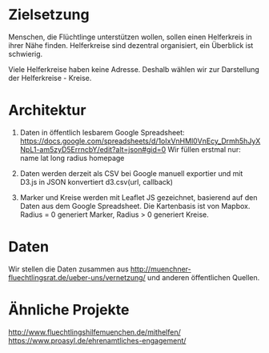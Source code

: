 # Zielsetzung

Menschen, die Flüchtlinge unterstützen wollen, sollen einen Helferkreis in ihrer Nähe finden. Helferkreise sind dezentral organisiert, ein Überblick ist schwierig.

Viele Helferkreise haben keine Adresse. Deshalb wählen wir zur Darstellung der Helferkreise - Kreise.

# Architektur

1. Daten in öffentlich lesbarem Google Spreadsheet: https://docs.google.com/spreadsheets/d/1oIxVnHMl0VnEcy_Drmh5hJyXNpL1-am5zyD5ErrncbY/edit?alt=json#gid=0
   Wir füllen erstmal nur: name	lat	long	radius	homepage

2. Daten werden derzeit als CSV bei Google manuell exportier und mit D3.js in JSON konvertiert d3.csv(url, callback)

3. Marker und Kreise werden mit Leaflet JS gezeichnet, basierend auf den Daten aus dem Google Spreadsheet. Die Kartenbasis ist von Mapbox. Radius = 0 generiert Marker, Radius > 0 generiert Kreise.

# Daten 

Wir stellen die Daten zusammen aus http://muenchner-fluechtlingsrat.de/ueber-uns/vernetzung/ und anderen öffentlichen Quellen.

# Ähnliche Projekte

http://www.fluechtlingshilfemuenchen.de/mithelfen/
https://www.proasyl.de/ehrenamtliches-engagement/


